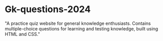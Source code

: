 # Gk-questions-2024
"A practice quiz website for general knowledge enthusiasts. Contains multiple-choice questions for learning and testing knowledge, built using HTML and CSS." 
